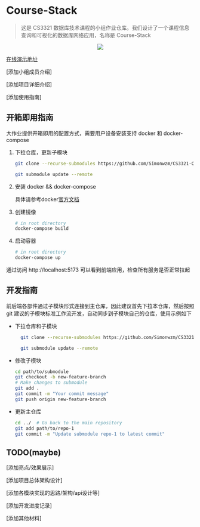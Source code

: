 # Course-Stack

> 这是 CS3321 数据库技术课程的小组作业仓库。我们设计了一个课程信息查询和可视化的数据库网络应用，名称是 Course-Stack

 <p align="center">
<a href="https://sm.ms/image/D5Mrkx2NJZztaSO" target="_blank"><img src="https://s2.loli.net/2024/05/26/D5Mrkx2NJZztaSO.png" ></a>
</p>

[在线演示地址](http://localhost:5173/SearchPage)

[添加小组成员介绍]

[添加项目详细介绍]

[添加使用指南]

## 开箱即用指南

大作业提供开箱即用的配置方式，需要用户设备安装支持 docker 和 docker-compose

1. 下拉仓库，更新子模块

    ```bash
    git clone --recurse-submodules https://github.com/Simonwzm/CS3321-Course-Stack

    git submodule update --remote

    ```

2. 安装 docker && docker-compose

    具体请参考docker[官方文档](https://docs.docker.com/engine/install/)

3. 创建镜像

    ```bash
    # in root directory
    docker-compose build
    ```

4. 启动容器

    ```bash
    # in root directory
    docker-compose up
    ```

通过访问 http://localhost:5173 可以看到前端应用，检查所有服务是否正常拉起

## 开发指南

前后端各部件通过子模块形式连接到主仓库，因此建议首先下拉本仓库，然后按照 git 建议的子模块标准工作流开发，自动同步到子模块自己的仓库，使用示例如下

- 下拉仓库和子模块
  ```bash
    git clone --recurse-submodules https://github.com/Simonwzm/CS3321-Course-Stack

    git submodule update --remote

  ```

- 修改子模块
    ```bash
    cd path/to/submodule
    git checkout -b new-feature-branch
    # Make changes to submodule
    git add .
    git commit -m "Your commit message"
    git push origin new-feature-branch
    ```


- 更新主仓库
    ```bash
    cd ../  # Go back to the main repository
    git add path/to/repo-1
    git commit -m "Update submodule repo-1 to latest commit"
    ```

## TODO(maybe)

[添加亮点/效果展示]

[添加项目总体架构设计]

[添加各模块实现的思路/架构/api设计等]

[添加开发进度记录]

[添加其他材料]

